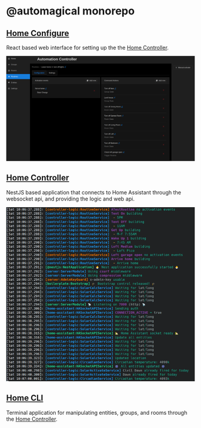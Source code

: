 # @automagical monorepo

## [Home Configure](apps/home-configure)

React based web interface for setting up the the [Home Controller](apps/home-controller).

[![Example Screenshot](apps/home-configure/docs/images/main.png)](apps/home-configure/docs/images/main.png)

## [Home Controller](apps/home-controller)

NestJS based application that connects to Home Assistant through the websocket api, and providing the logic and web api.

[![Example Screenshot](apps/home-controller/docs/images/main.png)](apps/home-controller/docs/images/main.png)

## [Home CLI](apps/home-cli)

Terminal application for manipulating entities, groups, and rooms through the [Home Controller](apps/home-controller).
